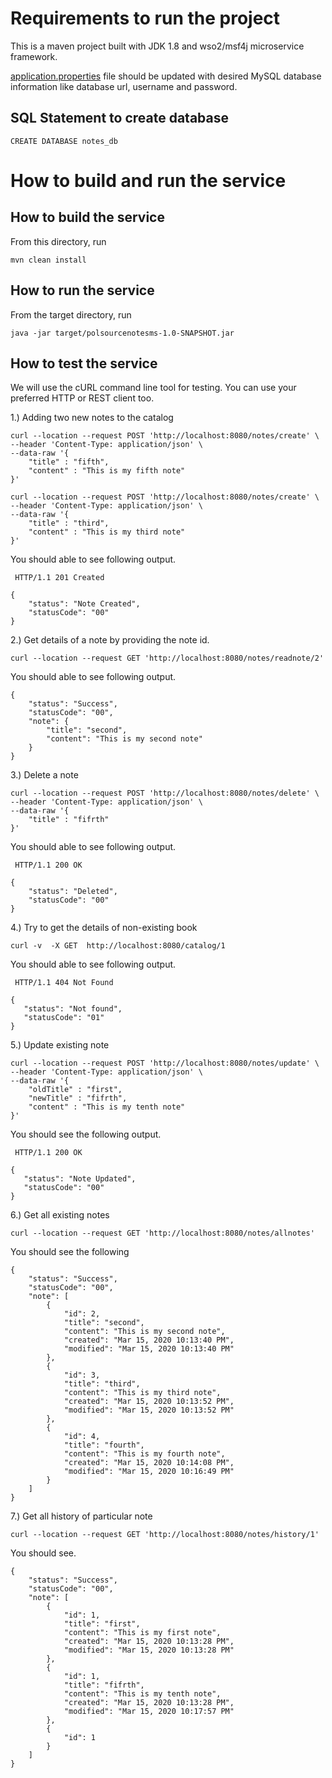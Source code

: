 # Requirements to run the project
This is a maven project built with JDK 1.8 and wso2/msf4j microservice framework.

[application.properties](https://github.com/MipoShow/Notes_Service/tree/master/src/main/resources) file should be updated with desired MySQL database information like database url, username and password.

## SQL Statement to create database

```
CREATE DATABASE notes_db
```


# How to build and run the service

## How to build the service

From this directory, run

```
mvn clean install
```

## How to run the service

From the target directory, run
```
java -jar target/polsourcenotesms-1.0-SNAPSHOT.jar
```

## How to test the service

We will use the cURL command line tool for testing. You can use your preferred HTTP or REST client too.


1.) Adding two new notes to the catalog 

``` 
curl --location --request POST 'http://localhost:8080/notes/create' \
--header 'Content-Type: application/json' \
--data-raw '{
	"title" : "fifth",
	"content" : "This is my fifth note"
}'
```

```
curl --location --request POST 'http://localhost:8080/notes/create' \
--header 'Content-Type: application/json' \
--data-raw '{
	"title" : "third",
	"content" : "This is my third note"
}'
```

You should able to see following output. 

```
 HTTP/1.1 201 Created
```
```
{
    "status": "Note Created",
    "statusCode": "00"
}
```

2.) Get details of a note by providing the note id. 

```
curl --location --request GET 'http://localhost:8080/notes/readnote/2'
```
You should able to see following output.

```
{
    "status": "Success",
    "statusCode": "00",
    "note": {
        "title": "second",
        "content": "This is my second note"
    }
}
```


3.) Delete a note 

```
curl --location --request POST 'http://localhost:8080/notes/delete' \
--header 'Content-Type: application/json' \
--data-raw '{
	"title" : "fifrth"
}'
```

You should able to see following output.
``` 
 HTTP/1.1 200 OK
``` 
```
{
    "status": "Deleted",
    "statusCode": "00"
}
```

4.) Try to get the details of non-existing book

``` 
curl -v  -X GET  http://localhost:8080/catalog/1
 ```
 
 You should able to see following output.
 
```  
 HTTP/1.1 404 Not Found
 ``` 
 ```
 {
    "status": "Not found",
    "statusCode": "01"
}
 ```

5.) Update existing note

```
curl --location --request POST 'http://localhost:8080/notes/update' \
--header 'Content-Type: application/json' \
--data-raw '{
	"oldTitle" : "first",
	"newTitle" : "fifrth",
	"content" : "This is my tenth note"
}'
```
You should see the following output.

```
 HTTP/1.1 200 OK
 ```
 ```
 {
    "status": "Note Updated",
    "statusCode": "00"
}
```

6.) Get all existing notes

```
curl --location --request GET 'http://localhost:8080/notes/allnotes'
```
You should see the following

```
{
    "status": "Success",
    "statusCode": "00",
    "note": [
        {
            "id": 2,
            "title": "second",
            "content": "This is my second note",
            "created": "Mar 15, 2020 10:13:40 PM",
            "modified": "Mar 15, 2020 10:13:40 PM"
        },
        {
            "id": 3,
            "title": "third",
            "content": "This is my third note",
            "created": "Mar 15, 2020 10:13:52 PM",
            "modified": "Mar 15, 2020 10:13:52 PM"
        },
        {
            "id": 4,
            "title": "fourth",
            "content": "This is my fourth note",
            "created": "Mar 15, 2020 10:14:08 PM",
            "modified": "Mar 15, 2020 10:16:49 PM"
        }
    ]
}
```
7.) Get all history of particular note
```
curl --location --request GET 'http://localhost:8080/notes/history/1'
```
You should see.

```
{
    "status": "Success",
    "statusCode": "00",
    "note": [
        {
            "id": 1,
            "title": "first",
            "content": "This is my first note",
            "created": "Mar 15, 2020 10:13:28 PM",
            "modified": "Mar 15, 2020 10:13:28 PM"
        },
        {
            "id": 1,
            "title": "fifrth",
            "content": "This is my tenth note",
            "created": "Mar 15, 2020 10:13:28 PM",
            "modified": "Mar 15, 2020 10:17:57 PM"
        },
        {
            "id": 1
        }
    ]
}
```

